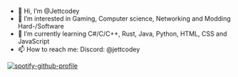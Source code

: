 - 👋 Hi, I’m @Jettcodey
- 👀 I’m interested in Gaming, Computer science, Networking and Modding Hard-/Software
- 🌱 I’m currently learning C#/C/C++, Rust, Java, Python, HTML, CSS and JavaScript
- 📫 How to reach me: Discord: @jettcodey

[![spotify-github-profile](https://spotify-github-profile.kittinanx.com/api/view?uid=31rkppeweuiu5mnunewx72dmogqu&cover_image=true&theme=natemoo-re&show_offline=true&background_color=121212&interchange=true&bar_color=00ffe1&bar_color_cover=false)](https://spotify-github-profile.kittinanx.com/api/view?uid=31rkppeweuiu5mnunewx72dmogqu&redirect=true)
